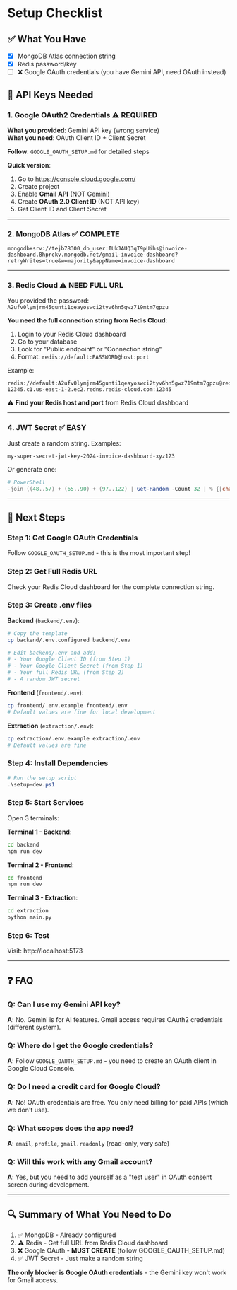 # Setup Checklist

## ✅ What You Have
- [x] MongoDB Atlas connection string
- [x] Redis password/key
- [ ] ❌ Google OAuth credentials (you have Gemini API, need OAuth instead)

## 🔑 API Keys Needed

### 1. Google OAuth2 Credentials ⚠️ REQUIRED
**What you provided**: Gemini API key (wrong service)  
**What you need**: OAuth Client ID + Client Secret

**Follow**: `GOOGLE_OAUTH_SETUP.md` for detailed steps

**Quick version**:
1. Go to https://console.cloud.google.com/
2. Create project
3. Enable **Gmail API** (NOT Gemini)
4. Create **OAuth 2.0 Client ID** (NOT API key)
5. Get Client ID and Client Secret

---

### 2. MongoDB Atlas ✅ COMPLETE
```
mongodb+srv://tejb78300_db_user:IUkJAUQ3qT9pUihs@invoice-dashboard.8hprckv.mongodb.net/gmail-invoice-dashboard?retryWrites=true&w=majority&appName=invoice-dashboard
```

---

### 3. Redis Cloud ⚠️ NEED FULL URL
You provided the password: `A2ufv0lymjrm45gunti1qeayoswci2tyv6hn5gwz719mtm7gpzu`

**You need the full connection string from Redis Cloud**:
1. Login to your Redis Cloud dashboard
2. Go to your database
3. Look for "Public endpoint" or "Connection string"
4. Format: `redis://default:PASSWORD@host:port`

Example:
```
redis://default:A2ufv0lymjrm45gunti1qeayoswci2tyv6hn5gwz719mtm7gpzu@redis-12345.c1.us-east-1-2.ec2.redns.redis-cloud.com:12345
```

⚠️ **Find your Redis host and port** from Redis Cloud dashboard

---

### 4. JWT Secret ✅ EASY
Just create a random string. Examples:
```
my-super-secret-jwt-key-2024-invoice-dashboard-xyz123
```

Or generate one:
```powershell
# PowerShell
-join ((48..57) + (65..90) + (97..122) | Get-Random -Count 32 | % {[char]$_})
```

---

## 📝 Next Steps

### Step 1: Get Google OAuth Credentials
Follow `GOOGLE_OAUTH_SETUP.md` - this is the most important step!

### Step 2: Get Full Redis URL
Check your Redis Cloud dashboard for the complete connection string.

### Step 3: Create .env files

**Backend** (`backend/.env`):
```bash
# Copy the template
cp backend/.env.configured backend/.env

# Edit backend/.env and add:
# - Your Google Client ID (from Step 1)
# - Your Google Client Secret (from Step 1)
# - Your full Redis URL (from Step 2)
# - A random JWT secret
```

**Frontend** (`frontend/.env`):
```bash
cp frontend/.env.example frontend/.env
# Default values are fine for local development
```

**Extraction** (`extraction/.env`):
```bash
cp extraction/.env.example extraction/.env
# Default values are fine
```

### Step 4: Install Dependencies
```powershell
# Run the setup script
.\setup-dev.ps1
```

### Step 5: Start Services
Open 3 terminals:

**Terminal 1 - Backend**:
```bash
cd backend
npm run dev
```

**Terminal 2 - Frontend**:
```bash
cd frontend
npm run dev
```

**Terminal 3 - Extraction**:
```bash
cd extraction
python main.py
```

### Step 6: Test
Visit: http://localhost:5173

---

## ❓ FAQ

### Q: Can I use my Gemini API key?
**A**: No. Gemini is for AI features. Gmail access requires OAuth2 credentials (different system).

### Q: Where do I get the Google credentials?
**A**: Follow `GOOGLE_OAUTH_SETUP.md` - you need to create an OAuth client in Google Cloud Console.

### Q: Do I need a credit card for Google Cloud?
**A**: No! OAuth credentials are free. You only need billing for paid APIs (which we don't use).

### Q: What scopes does the app need?
**A**: `email`, `profile`, `gmail.readonly` (read-only, very safe)

### Q: Will this work with any Gmail account?
**A**: Yes, but you need to add yourself as a "test user" in OAuth consent screen during development.

---

## 🔍 Summary of What You Need to Do

1. ✅ MongoDB - Already configured
2. ⚠️ Redis - Get full URL from Redis Cloud dashboard
3. ❌ Google OAuth - **MUST CREATE** (follow GOOGLE_OAUTH_SETUP.md)
4. ✅ JWT Secret - Just make a random string

**The only blocker is Google OAuth credentials** - the Gemini key won't work for Gmail access.
